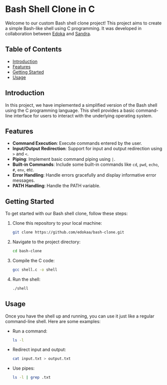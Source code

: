 # Bash Shell Clone in C
Welcome to our custom Bash shell clone project! This project aims to create a simple Bash-like shell using C programming. It was developed in collaboration between [Edoka](https://github.com/edokaa) and [Sandra](https://github.com/sandra113).

## Table of Contents

- [Introduction](#introduction)
- [Features](#features)
- [Getting Started](#getting-started)
- [Usage](#usage)

## Introduction

In this project, we have implemented a simplified version of the Bash shell using the C programming language. This shell provides a basic command-line interface for users to interact with the underlying operating system.

## Features

- **Command Execution**: Execute commands entered by the user.
- **Input/Output Redirection**: Support for input and output redirection using `>` and `<`.
- **Piping**: Implement basic command piping using `|`.
- **Built-in Commands**: Include some built-in commands like `cd`, `pwd`, `echo`, `#`, `env`, etc.
- **Error Handling**: Handle errors gracefully and display informative error messages.
- **PATH Handling**: Handle the PATH variable.


## Getting Started

To get started with our Bash shell clone, follow these steps:

1. Clone this repository to your local machine:

    ```bash
    git clone https://github.com/edokaa/bash-clone.git
    ```
2. Navigate to the project directory:
    ```bash
    cd bash-clone
    ```
3. Compile the C code:
    ```bash
    gcc shell.c -o shell
    ```
4. Run the shell:
    ```bash
    ./shell
    ```

## Usage
Once you have the shell up and running, you can use it just like a regular command-line shell. Here are some examples:

- Run a command:
    ```bash
    ls -l
    ```
- Redirect input and output:
    ```bash
    cat input.txt > output.txt
    ```
- Use pipes:
    ```bash
    ls -l | grep .txt
    ```
